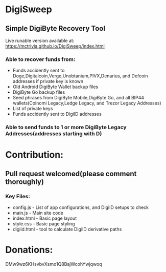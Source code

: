 # DigiSweep
## Simple DigiByte Recovery Tool
Live runable version available at:  https://mctrivia.github.io/DigiSweep/index.html

### Able to recover funds from:
- Funds accidently sent to Doge,Digitalcoin,Verge,Unobtanium,PIVX,Denarius, and Defcoin addresses if private key is known
- Old Android DigiByte Wallet backup files
- DigiByte Go backup files
- Seed phrases from DigiByte Mobile,DigiByte Go, and all BIP44 wallets(Coinomi Legacy,Ledge Legacy, and Trezor Legacy Addresses)
- List of private keys
- Funds accidently sent to DigiID addresses

### Able to send funds to 1 or more DigiByte Legacy Addresses(addresses starting with D)


# Contribution:
## Pull request welcomed(please comment thoroughly)

### Key Files:
- config.js - List of app configurations, and DigiID setups to check
- main.js - Main site code
- index.html - Basic page layout
- style.css - Basic page styling
- digiid.html - tool to calculate DigiID derivative paths



# Donations: 
DMw9wz6KHsvbvXsmo1Q8BajWcohYwjqwoq
